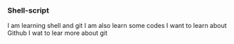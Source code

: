 ### Shell-script
I am learning shell and git
I am also learn some codes
I want to learn about Github
I wat to lear more about git